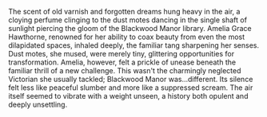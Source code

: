 The scent of old varnish and forgotten dreams hung heavy in the air, a cloying perfume clinging to the dust motes dancing in the single shaft of sunlight piercing the gloom of the Blackwood Manor library.  Amelia Grace Hawthorne, renowned for her ability to coax beauty from even the most dilapidated spaces, inhaled deeply, the familiar tang sharpening her senses.  Dust motes, she mused, were merely tiny, glittering opportunities for transformation.  Amelia, however, felt a prickle of unease beneath the familiar thrill of a new challenge. This wasn't the charmingly neglected Victorian she usually tackled; Blackwood Manor was…different.  Its silence felt less like peaceful slumber and more like a suppressed scream. The air itself seemed to vibrate with a weight unseen, a history both opulent and deeply unsettling.

